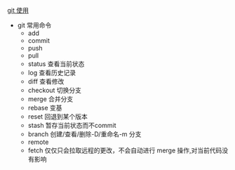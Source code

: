 [git 使用](https://juejin.cn/post/6974184935804534815)

- git 常用命令
  - add
  - commit
  - push
  - pull
  - status 查看当前状态
  - log 查看历史记录
  - diff 查看修改
  - checkout 切换分支
  - merge 合并分支
  - rebase 变基
  - reset 回退到某个版本
  - stash 暂存当前状态而不commit
  - branch 创建/查看/删除-D/重命名-m 分支
  - remote
  - fetch 仅仅只会拉取远程的更改，不会自动进行 merge 操作,对当前代码没有影响